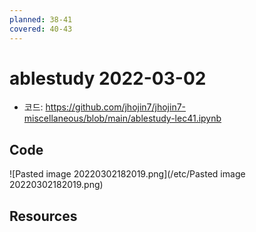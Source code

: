 ```yaml
---
planned: 38-41
covered: 40-43
---
```

# ablestudy 2022-03-02

- 코드: https://github.com/jhojin7/jhojin7-miscellaneous/blob/main/ablestudy-lec41.ipynb

## Code
![Pasted image 20220302182019.png](/etc/Pasted image 20220302182019.png)


## Resources